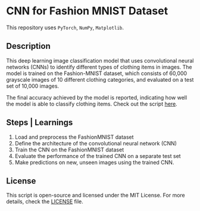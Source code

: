 # CNN for Fashion MNIST Dataset

This repository uses `PyTorch`, `NumPy`, `Matplotlib`.

## Description

This deep learning image classification model that uses convolutional neural networks (CNNs) to identify different types of clothing items in images. The model is trained on the Fashion-MNIST dataset, which consists of 60,000 grayscale images of 10 different clothing categories, and evaluated on a test set of 10,000 images.

The final accuracy achieved by the model is reported, indicating how well the model is able to classify clothing items. Check out the script [here](CNN_Fashion_Classifier_on_MNIST.ipynb).

## Steps | Learnings

1. Load and preprocess the FashionMNIST dataset
2. Define the architecture of the convolutional neural network (CNN)
3. Train the CNN on the FashionMNIST dataset
4. Evaluate the performance of the trained CNN on a separate test set
5. Make predictions on new, unseen images using the trained CNN.

## License

This script is open-source and licensed under the MIT License. For more details, check the [LICENSE](LICENSE) file.
